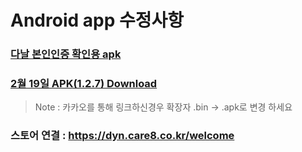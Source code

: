# Android app 수정사항
### [다날 본인인증 확인용 apk](https://github.com/invites-healthcare/invites/raw/master/20210330110431_v1.2.7_debug.apk)
### [2월 19일 APK(1.2.7) Download](https://github.com/invites-healthcare/invites/raw/master/app-debug.apk)
> Note : 카카오를 통해 링크하신경우 확장자 .bin -> .apk로 변경 하세요

### 스토어 연결 : https://dyn.care8.co.kr/welcome
